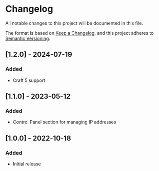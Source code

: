 # Changelog
All notable changes to this project will be documented in this file.

The format is based on [Keep a Changelog](https://keepachangelog.com/en/1.0.0/),
and this project adheres to [Semantic Versioning](https://semver.org/spec/v2.0.0.html).

## [1.2.0] - 2024-07-19
### Added
- Craft 5 support

## [1.1.0] - 2023-05-12
### Added
- Control Panel section for managing IP addresses

## [1.0.0] - 2022-10-18
### Added
- Initial release
